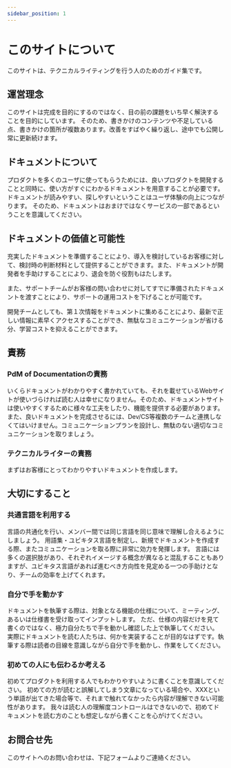 ```yaml
---
sidebar_position: 1
---
```


# このサイトについて

このサイトは、テクニカルライティングを行う人のためのガイド集です。

## 運営理念
このサイトは完成を目的にするのではなく、目の前の課題をいち早く解決することを目的にしています。
そのため、書きかけのコンテンツや不足している点、書きかけの箇所が複数あります。改善をすばやく繰り返し、途中でも公開し常に更新続けます。

## ドキュメントについて
プロダクトを多くのユーザに使ってもらうためには、良いプロダクトを開発することと同時に、使い方がすぐにわかるドキュメントを用意することが必要です。
ドキュメントが読みやすい、探しやすいということはユーザ体験の向上につながります。
そのため、ドキュメントはおまけではなくサービスの一部であるということを意識してください。

## ドキュメントの価値と可能性
充実したドキュメントを準備することにより、導入を検討しているお客様に対して、検討時の判断材料として提供することができます。また、ドキュメントが開発者を手助けすることにより、退会を防ぐ役割もはたします。

また、サポートチームがお客様の問い合わせに対してすでに準備されたドキュメントを渡すことにより、サポートの運用コストを下げることが可能です。

開発チームとしても、第１次情報をドキュメントに集めることにより、最新で正しい情報に素早くアクセスすることができ、無駄なコミュニケーションが省ける分、学習コストを抑えることができます。

## 責務
### PdM of Documentationの責務
いくらドキュメントがわかりやすく書かれていても、それを載せているWebサイトが使いづらければ読む人は幸せになりません。そのため、ドキュメントサイトは使いやすくするために様々な工夫をしたり、機能を提供する必要があります。
また、良いドキュメントを完成させるには、Dev/CS等複数のチームと連携しなくてはいけません。コミュニケーションプランを設計し、無駄のない適切なコミュニケーションを取りましょう。

### テクニカルライターの責務
まずはお客様にとってわかりやすいドキュメントを作成します。

## 大切にすること
### 共通言語を利用する
言語の共通化を行い、メンバー間では同じ言語を同じ意味で理解し合えるようにしましょう。
用語集・ユビキタス言語を制定し、新規でドキュメントを作成する際、またコミュニケーションを取る際に非常に効力を発揮します。
言語には多くの選択肢があり、それぞれイメージする概念が異なると混乱することもありますが、ユビキタス言語があれば進むべき方向性を見定める一つの手助けとなり、チームの効率を上げてくれます。

### 自分で手を動かす
ドキュメントを執筆する際は、対象となる機能の仕様について、ミーティング、あるいは仕様書を受け取ってインプットします。
ただ、仕様の内容だけを見て書くのではなく、極力自分たちで手を動かし確認した上で執筆してください。
実際にドキュメントを読む人たちは、何かを実装することが目的なはずです。執筆する際は読者の目線を意識しながら自分で手を動かし、作業をしてください。

### 初めての人にも伝わるか考える
初めてプロダクトを利用する人でもわかりやすいように書くことを意識してください。
初めての方が読むと誤解してしまう文章になっている場合や、XXXという単語が出てきた場合等で、それまで触れてなかったら内容が理解できない可能性があります。
我々は読む人の理解度コントロールはできないので、初めてドキュメントを読む方のことも想定しながら書くことを心がけてください。

## お問合せ先
このサイトへのお問い合わせは、下記フォームよりご連絡ください。